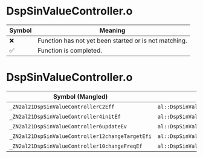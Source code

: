# DspSinValueController.o
| Symbol | Meaning 
| ------------- | ------------- 
| :x: | Function has not yet been started or is not matching. 
| :white_check_mark: | Function is completed. 


# DspSinValueController.o
| Symbol (Mangled) | Symbol (Demangled) | Decompiled? |
| ------------- |  ------------- | ------------- |
| `_ZN2al21DspSinValueControllerC2Eff` | `al::DspSinValueController::DspSinValueController(float,float)` | :white_check_mark: |
| `_ZN2al21DspSinValueController4initEf` | `al::DspSinValueController::init(float)` | :white_check_mark: |
| `_ZN2al21DspSinValueController6updateEv` | `al::DspSinValueController::update(void)` | :white_check_mark: |
| `_ZN2al21DspSinValueController12changeTargetEfi` | `al::DspSinValueController::changeTarget(float,int)` | :white_check_mark: |
| `_ZN2al21DspSinValueController10changeFreqEf` | `al::DspSinValueController::changeFreq(float)` | :white_check_mark: |
